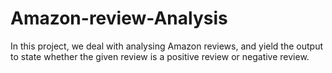 # Amazon-review-Analysis
In this project, we deal with analysing Amazon reviews, and yield the output to state whether the given review is a positive review or negative review.
